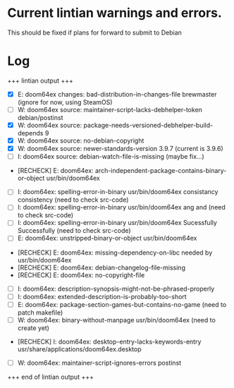 # Current lintian warnings and errors.

This should be fixed if plans for forward to submit to Debian

# Log

+++ lintian output +++

- [x] E: doom64ex changes: bad-distribution-in-changes-file brewmaster (ignore for now, using SteamOS)
- [ ] W: doom64ex source: maintainer-script-lacks-debhelper-token debian/postinst  
- [x] W: doom64ex source: package-needs-versioned-debhelper-build-depends 9  
- [x] W: doom64ex source: no-debian-copyright  
- [x] W: doom64ex source: newer-standards-version 3.9.7 (current is 3.9.6)  
- [ ] I: doom64ex source: debian-watch-file-is-missing  (maybe fix...)
- \[RECHECK] E: doom64ex: arch-independent-package-contains-binary-or-object usr/bin/doom64ex
- [ ] I: doom64ex: spelling-error-in-binary usr/bin/doom64ex consistancy consistency  (need to check src-code)
- [ ] I: doom64ex: spelling-error-in-binary usr/bin/doom64ex ang and   (need to check src-code)
- [ ] I: doom64ex: spelling-error-in-binary usr/bin/doom64ex Sucessfully Successfully   (need to check src-code)
- [ ] E: doom64ex: unstripped-binary-or-object usr/bin/doom64ex  
- \[RECHECK] E: doom64ex: missing-dependency-on-libc needed by usr/bin/doom64ex  
- \[RECHECK] E: doom64ex: debian-changelog-file-missing  
- \[RECHECK] E: doom64ex: no-copyright-file  
- [ ] I: doom64ex: description-synopsis-might-not-be-phrased-properly  
- [ ] I: doom64ex: extended-description-is-probably-too-short  
- [ ] E: doom64ex: package-section-games-but-contains-no-game  (need to patch makefile)
- [ ] W: doom64ex: binary-without-manpage usr/bin/doom64ex   (need to create yet)
- \[RECHECK] I: doom64ex: desktop-entry-lacks-keywords-entry usr/share/applications/doom64ex.desktop  
- [ ] W: doom64ex: maintainer-script-ignores-errors postinst  

+++ end of lintian output +++

